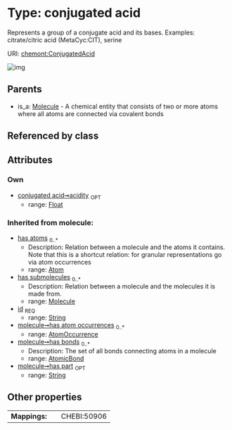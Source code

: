 
# Type: conjugated acid


Represents a group of a conjugate acid and its bases. Examples: citrate/citric acid (MetaCyc:CIT), serine

URI: [chemont:ConjugatedAcid](https://w3id.org/chemont/ConjugatedAcid)


![img](http://yuml.me/diagram/nofunky;dir:TB/class/[Molecule],[Molecule]^-[ConjugatedAcid&#124;acidity:float%20%3F;has_part(i):string%20%3F;id(i):string],[AtomicBond],[AtomOccurrence],[Atom])

## Parents

 *  is_a: [Molecule](Molecule.md) - A chemical entity that consists of two or more atoms where all atoms are connected via covalent bonds

## Referenced by class


## Attributes


### Own

 * [conjugated acid➞acidity](conjugated_acid_acidity.md)  <sub>OPT</sub>
    * range: [Float](types/Float.md)

### Inherited from molecule:

 * [has atoms](has_atoms.md)  <sub>0..*</sub>
    * Description: Relation between a molecule and the atoms it contains. Note that this is a shortcut relation: for granular representations go via atom occurrences
    * range: [Atom](Atom.md)
 * [has submolecules](has_submolecules.md)  <sub>0..*</sub>
    * Description: Relation between a molecule and the molecules it is made from.
    * range: [Molecule](Molecule.md)
 * [id](id.md)  <sub>REQ</sub>
    * range: [String](types/String.md)
 * [molecule➞has atom occurrences](molecule_has_atom_occurrences.md)  <sub>0..*</sub>
    * range: [AtomOccurrence](AtomOccurrence.md)
 * [molecule➞has bonds](molecule_has_bonds.md)  <sub>0..*</sub>
    * Description: The set of all bonds connecting atoms in a molecule
    * range: [AtomicBond](AtomicBond.md)
 * [molecule➞has part](molecule_has_part.md)  <sub>OPT</sub>
    * range: [String](types/String.md)

## Other properties

|  |  |  |
| --- | --- | --- |
| **Mappings:** | | CHEBI:50906 |

